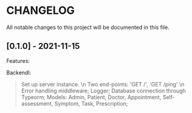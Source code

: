 # CHANGELOG

All notable changes to this project will be documented in this file.

## [0.1.0] - 2021-11-15

Features:

Backendl:
> Set up server instance. \n
> Two end-points: 'GET /', 'GET /ping' \n
> Error handling middleware;
> Logger;
> Database connection through Typeorm;
> Models: Admin, Patient, Doctor, Appointment, Self-assessment, Symptom, Task, Prescription;
